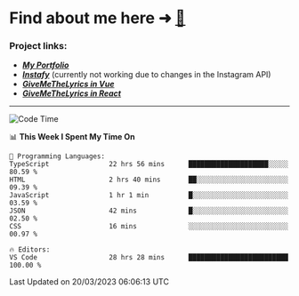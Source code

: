 # Find about me here ➜ [🧑](https://pauabella.dev)

### Project links:
- ***[My Portfolio](https://pauabella.dev)***
- ***[Instafy](https://instafy.me)*** (currently not working due to changes in the Instagram API)
- ***[GiveMeTheLyrics in Vue](https://lyrics.pauabella.dev)***
- ***[GiveMeTheLyrics in React](https://pauabella.dev/GiveMeTheLyrics)***

---
<!--START_SECTION:waka-->
![Code Time](http://img.shields.io/badge/Code%20Time-2%2C008%20hrs%2055%20mins-blue)

📊 **This Week I Spent My Time On** 

```text
💬 Programming Languages: 
TypeScript               22 hrs 56 mins      ████████████████████░░░░░   80.59 % 
HTML                     2 hrs 40 mins       ██░░░░░░░░░░░░░░░░░░░░░░░   09.39 % 
JavaScript               1 hr 1 min          █░░░░░░░░░░░░░░░░░░░░░░░░   03.59 % 
JSON                     42 mins             █░░░░░░░░░░░░░░░░░░░░░░░░   02.50 % 
CSS                      16 mins             ░░░░░░░░░░░░░░░░░░░░░░░░░   00.97 % 

🔥 Editors: 
VS Code                  28 hrs 28 mins      █████████████████████████   100.00 % 
```


 Last Updated on 20/03/2023 06:06:13 UTC
<!--END_SECTION:waka-->
